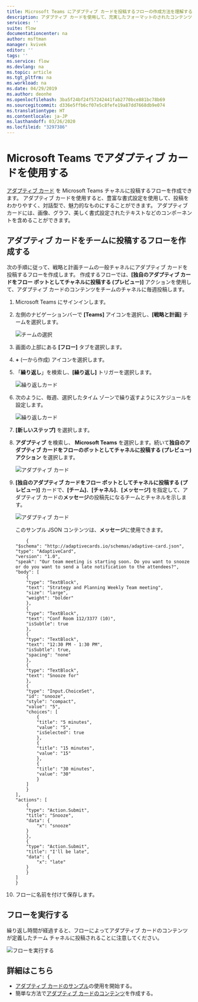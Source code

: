 ```yaml
---
title: Microsoft Teams にアダプティブ カードを投稿するフローの作成方法を理解する | Microsoft Docs
description: アダプティブ カードを使用して、充実したフォーマットのされたコンテンツを Microsoft Teams に投稿するフローの作成方法について説明します。
services: ''
suite: flow
documentationcenter: na
author: msftman
manager: kvivek
editor: ''
tags: ''
ms.service: flow
ms.devlang: na
ms.topic: article
ms.tgt_pltfrm: na
ms.workload: na
ms.date: 04/29/2019
ms.author: deonhe
ms.openlocfilehash: 3ba5f24bf24f57242441fab2770bce881bc78b69
ms.sourcegitcommit: d336e5ffb6cf07e5c8fefe19a87dd7668db9e074
ms.translationtype: HT
ms.contentlocale: ja-JP
ms.lasthandoff: 03/26/2020
ms.locfileid: "3297386"
---
```

<!--from editor: I notice that adaptive cards is capitalized on the page opened by the link in the first paragraph. But the screenshots in this file don't show it being capitalized. So I'm unsure if it should change.-->


# <a name="use-adaptive-cards-in-microsoft-teams"></a>Microsoft Teams でアダプティブ カードを使用する


[アダプティブ カード](https://adaptivecards.io) を Microsoft Teams チャネルに投稿するフローを作成できます。 アダプティブ カードを使用すると、豊富な書式設定を使用して、投稿をわかりやすく、対話型で、魅力的なものにすることができます。 アダプティブ カードには、画像、グラフ、美しく書式設定されたテキストなどのコンポーネントを含めることができます。

## <a name="create-a-flow-that-posts-adaptive-cards-to-a-team"></a>アダプティブ カードをチームに投稿するフローを作成する

次の手順に従って、戦略と計画チームの一般チャネルにアダプティブ カードを投稿するフローを作成します。 作成するフローでは、**[独自のアダプティブ カードをフロー ボットとしてチャネルに投稿する (プレビュー)]** アクションを使用して、アダプティブ カードのコンテンツをチームのチャネルに毎週投稿します。

1. Microsoft Teams にサインインします。
1. 左側のナビゲーションバーで **[Teams]** アイコンを選択し、**[戦略と計画]** チームを選択します。

    ![チームの選択](media/create-adaptive-cards-teams/select-teams-team.png)

1. 画面の上部にある **[フロー]** タブを選択します。
1. **+** (一から作成) アイコンを選択します。
1. 「**繰り返し**」を検索し、**[繰り返し]** トリガーを選択します。

    ![繰り返しカード](media/create-adaptive-cards-teams/select-recurrence.png)

1. 次のように、毎週、選択したタイム ゾーンで繰り返すようにスケジュールを設定します。
    
    ![繰り返しカード](media/create-adaptive-cards-teams/recurrence-card.png)
    
1. **[新しいステップ]** を選択します。
1. **アダプティブ** を検索し、 **Microsoft Teams** を選択します。続いて**独自のアダプティブ カードをフローのボットとしてチャネルに投稿する (プレビュー) アクション** を選択します。

   ![アダプティブ カード](media/create-adaptive-cards-teams/select-adaptive-post-message-action.png)

1. **[独自のアダプティブ カードをフロー ボットとしてチャネルに投稿する (プレビュー)]** カードで、**[チーム]**、**[チャネル]**、**[メッセージ]** を指定して、アダプティブ カードの**メッセージ**の投稿先になるチームとチャネルを示します。

   ![アダプティブ カード](media/create-adaptive-cards-teams/adaptive-card-message.png)

   このサンプル JSON コンテンツは、**メッセージ**に使用できます。

    ````
        {
    "$schema": "http://adaptivecards.io/schemas/adaptive-card.json",
    "type": "AdaptiveCard",
    "version": "1.0",
    "speak": "Our team meeting is starting soon. Do you want to snooze  or do you want to send a late notification to the attendees?",
    "body": [
        {
        "type": "TextBlock",
        "text": "Strategy and Planning Weekly Team meeting",
        "size": "large",
        "weight": "bolder"
        },
        {
        "type": "TextBlock",
        "text": "Conf Room 112/3377 (10)",
        "isSubtle": true
        },
        {
        "type": "TextBlock",
        "text": "12:30 PM - 1:30 PM",
        "isSubtle": true,
        "spacing": "none"
        },
        {
        "type": "TextBlock",
        "text": "Snooze for"
        },
        {
        "type": "Input.ChoiceSet",
        "id": "snooze",
        "style": "compact",
        "value": "5",
        "choices": [
            {
            "title": "5 minutes",
            "value": "5",
            "isSelected": true
            },
            {
            "title": "15 minutes",
            "value": "15"
            },
            {
            "title": "30 minutes",
            "value": "30"
            }
        ]
        }
    ],
    "actions": [
        {
        "type": "Action.Submit",
        "title": "Snooze",
        "data": {
            "x": "snooze"
        }
        },
        {
        "type": "Action.Submit",
        "title": "I'll be late",
        "data": {
            "x": "late"
        }
        }
    ]
    }
    ````


1. フローに名前を付けて保存します。


## <a name="run-the-flow"></a>フローを実行する

繰り返し時間が経過すると、フローによってアダプティブ カードのコンテンツが定義したチーム チャネルに投稿されることに注意してください。

![フローを実行する](media/create-adaptive-cards-teams/flow-run-result.png)

## <a name="learn-more"></a>詳細はこちら

- [アダプティブ カードのサンプル](https://adaptivecards.io/samples/)の使用を開始する。
- 簡単な方法で[アダプティブ カードのコンテンツ](https://adaptivecards.io)を作成する。




